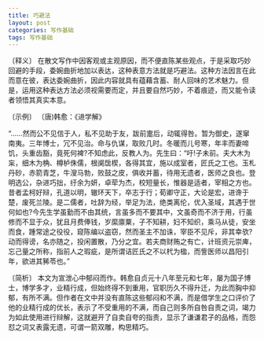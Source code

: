 ```yaml
---
title: 巧避法
layout: post
categories: 写作基础
tags: 写作基础
---
```


〔释义〕 在散文写作中因客观或主观原因，而不便直陈某些观点，于是采取巧妙回避的手段，委婉曲折地加以表达，这种表意方法就是巧避法。这种方法因言在此而意在彼，表达委婉曲折，因此内容就具有蕴藉含蓄、耐人回味的艺术魅力。但是，运用这种表达方法必须视需要而定，并且要自然巧妙，不着痕迹，而又能令读者领悟其真实本意。

〔示例〕 〔唐)韩愈：《进学解》

“……然而公不见信于人，私不见助于友，跋前疐后，动辄得咎。暂为御史，遂窜南夷。三年博士，冗不见治。命与仇谋，取败几时。冬暖而儿号寒，年丰而妻啼饥，头重齿豁，竟死何裨?不知虑此，反教人为。先生曰：“吁!子未前。夫大木为杗，细木为桷、樽栌侏儒，根阒扂楔，各得其宜，施以成室者，匠氏之工也。玉札丹砂，赤箭青芝，牛溲马勃，败鼓之皮，俱收并蓄，待用无遗者，医师之良也。登明选公，杂进巧拙，纡余为妍，卓荦为杰，校短量长，惟器是适者，宰相之方也。昔者孟柯好辩，孔道以明，辙环天下，卒志于行；荀卿守正，大论是宏，进谗于楚，废死兰陵。是二儒者，吐辞为经，举足为法，绝类离伦，优入圣域，其遇于世何如也?今先生学虽勤而不由其统，言虽多而不要其中，文虽奇而不济于用，行虽修而不显于众，犹且月费俸钱，岁縻廪粟，子不知耕，妇不知织，乘马从徒，安坐而食，踵常途之役役，窥陈编以盗窃，然而圣主不加诛，宰臣不见斥，非其幸欤?动而得谤，名亦随之，投闲置散，乃分之宜。若夫商财贿之有亡，计班资元崇庳，忘己量之所称，指前人之瑕疵，是所谓诘匠氏之不以杙为楹，而訾医师以昌阳引年，欲进其豨苓也。”

〔简析〕 本文为宣泄心中郁闷而作。韩愈自贞元十八年至元和七年，屡为国子博士，博学多才，业精行成，但始终得不到重用，官职历久不得升迁，为此而胸中抑郁，有所不满。但作者在文中并没有直陈这些郁闷和不满，而是借学生之口评价了他的业精行成的优长，表示了不受重用的不满，而自己则多所自咎自责之词，竭力为如此使用进行辩解，这就避开了自卖自夸的指责，显示了谦谦君子的品格，而怨怼之词又表露无遗，可谓一箭双雕，构思精巧。 